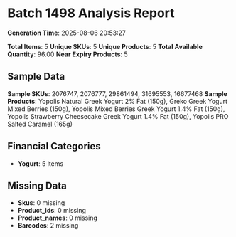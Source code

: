 # Batch 1498 Analysis Report

**Generation Time**: 2025-08-06 20:53:27

**Total Items**: 5
**Unique SKUs**: 5
**Unique Products**: 5
**Total Available Quantity**: 96.00
**Near Expiry Products**: 5

## Sample Data
**Sample SKUs**: 2076747, 2076777, 29861494, 31695553, 16677468
**Sample Products**: Yopolis Natural Greek Yogurt 2% Fat (150g), Greko Greek Yogurt Mixed Berries (150g), Yopolis Mixed Berries Greek Yogurt 1.4% Fat (150g), Yopolis Strawberry Cheesecake Greek Yogurt 1.4% Fat (150g), Yopolis PRO Salted Caramel (165g)

## Financial Categories
- **Yogurt**: 5 items

## Missing Data
- **Skus**: 0 missing
- **Product_ids**: 0 missing
- **Product_names**: 0 missing
- **Barcodes**: 2 missing
